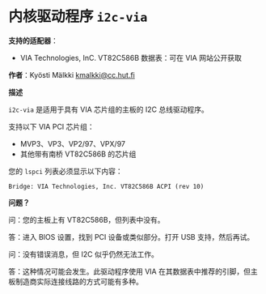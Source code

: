 # 内核驱动程序 `i2c-via`

**支持的适配器**：
  * VIA Technologies, InC. VT82C586B
    数据表：可在 VIA 网站公开获取

**作者**：Kyösti Mälkki <kmalkki@cc.hut.fi>

**描述**

`i2c-via` 是适用于具有 VIA 芯片组的主板的 I2C 总线驱动程序。

支持以下 VIA PCI 芯片组：
 - MVP3、VP3、VP2/97、VPX/97 
 - 其他带有南桥 VT82C586B 的芯片组

您的 `lspci` 列表必须显示以下内容：

`Bridge: VIA Technologies, Inc. VT82C586B ACPI (rev 10)`

**问题？**

问：您的主板上有 VT82C586B，但列表中没有。

答：进入 BIOS 设置，找到 PCI 设备或类似部分。打开 USB 支持，然后再试。

问：没有错误消息，但 I2C 似乎仍然无法工作。

答：这种情况可能会发生。此驱动程序使用 VIA 在其数据表中推荐的引脚，但主板制造商实际连接线路的方式可能有多种。